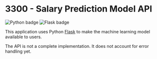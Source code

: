 # 3300 - Salary Prediction Model API

 ![Python badge](https://img.shields.io/static/v1?message=python&logo=python&labelColor=5c5c5c&color=3776AB&logoColor=white&label=%20&style=for-the-badge) ![Flask badge](https://img.shields.io/static/v1?message=Flask&logo=Flask&labelColor=5c5c5c&color=000000&logoColor=white&label=%20&style=for-the-badge)

This application uses Python [Flask](https://flask.palletsprojects.com/en/3.0.x/) to make the machine learning model available to users.

The API is not a complete implementation. It does not account for error handling yet.


